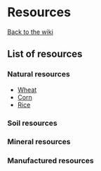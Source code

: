 # Resources

[Back to the wiki](../wiki.md)

## List of resources

### Natural resources

* [Wheat](./wheat.md)
* [Corn](./corn.md)
* [Rice](./rice.md)

### Soil resources

### Mineral resources

### Manufactured resources